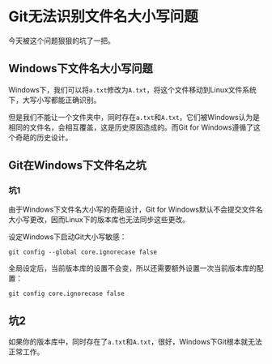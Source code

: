# Git无法识别文件名大小写问题

今天被这个问题狠狠的坑了一把。

## Windows下文件名大小写问题

Windows下，我们可以将`a.txt`修改为`A.txt`，将这个文件移动到Linux文件系统下，大写小写都能正确识别。

但是我们不能让一个文件夹中，同时存在`a.txt`和`A.txt`，它们被Windows认为是相同的文件名，会相互覆盖，这是历史原因造成的。而Git for Windows遵循了这个奇葩的历史设计。

## Git在Windows下文件名之坑

### 坑1

由于Windows下文件名大小写的奇葩设计，Git for Windows默认不会提交文件名大小写更改，因而Linux下的版本库也无法同步这些更改。

设定Windows下启动Git大小写敏感：
```
git config --global core.ignorecase false
```

全局设定后，当前版本库的设置不会变，所以还需要额外设置一次当前版本库的配置：
```
git config core.ignorecase false
```

## 坑2

如果你的版本库中，同时存在了`a.txt`和`A.txt`，很好，Windows下Git根本就无法正常工作。
